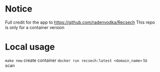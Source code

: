 # Notice

Full credit for the app to https://github.com/radenvodka/Recsech 
This repo is only for a container version

# Local usage

`make new` create container
`docker run recsech:latest <domain_name>` to scan